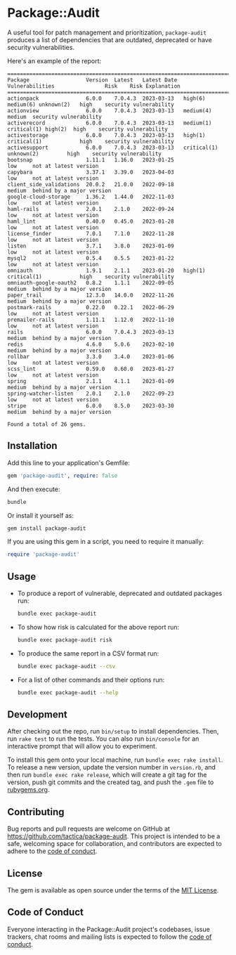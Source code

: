 # Package::Audit

A useful tool for patch management and prioritization, `package-audit` produces a list of dependencies that are outdated, deprecated or have security vulnerabilities.

Here's an example of the report:

```
========================================================================================================================
Package                  Version  Latest   Latest Date  Vulnerabilities                Risk    Risk Explanation         
========================================================================================================================
actionpack               6.0.0    7.0.4.3  2023-03-13   high(6) medium(6) unknown(2)   high    security vulnerability   
actionview               6.0.0    7.0.4.3  2023-03-13   medium(4)                      medium  security vulnerability   
activerecord             6.0.0    7.0.4.3  2023-03-13   medium(1) critical(1) high(2)  high    security vulnerability   
activestorage            6.0.0    7.0.4.3  2023-03-13   high(1) critical(1)            high    security vulnerability   
activesupport            6.0.0    7.0.4.3  2023-03-13   critical(1) unknown(2)         high    security vulnerability   
bootsnap                 1.11.1   1.16.0   2023-01-25                                  low     not at latest version    
capybara                 3.37.1   3.39.0   2023-04-03                                  low     not at latest version    
client_side_validations  20.0.2   21.0.0   2022-09-18                                  medium  behind by a major version
google-cloud-storage     1.36.2   1.44.0   2022-11-03                                  low     not at latest version    
haml-rails               2.0.1    2.1.0    2022-09-24                                  low     not at latest version    
haml_lint                0.40.0   0.45.0   2023-01-28                                  low     not at latest version    
license_finder           7.0.1    7.1.0    2022-11-28                                  low     not at latest version    
listen                   3.7.1    3.8.0    2023-01-09                                  low     not at latest version    
mysql2                   0.5.4    0.5.5    2023-01-22                                  low     not at latest version    
omniauth                 1.9.1    2.1.1    2023-01-20   high(1) critical(1)            high    security vulnerability   
omniauth-google-oauth2   0.8.2    1.1.1    2022-09-05                                  medium  behind by a major version
paper_trail              12.3.0   14.0.0   2022-11-26                                  medium  behind by a major version
postmark-rails           0.22.0   0.22.1   2022-06-29                                  low     not at latest version    
premailer-rails          1.11.1   1.12.0   2022-11-10                                  low     not at latest version    
rails                    6.0.0    7.0.4.3  2023-03-13                                  medium  behind by a major version
redis                    4.6.0    5.0.6    2023-02-10                                  medium  behind by a major version
rollbar                  3.3.0    3.4.0    2023-01-06                                  low     not at latest version    
scss_lint                0.59.0   0.60.0   2023-01-27                                  low     not at latest version    
spring                   2.1.1    4.1.1    2023-01-09                                  medium  behind by a major version
spring-watcher-listen    2.0.1    2.1.0    2022-09-23                                  low     not at latest version    
stripe                   6.0.0    8.5.0    2023-03-30                                  medium  behind by a major version

Found a total of 26 gems.
```

## Installation

Add this line to your application's Gemfile:

```ruby
gem 'package-audit', require: false
```

And then execute:

```bash
bundle
```

Or install it yourself as:

```bash
gem install package-audit
```

If you are using this gem in a script, you need to require it manually:

```ruby
require 'package-audit'
```

## Usage


* To produce a report of vulnerable, deprecated and outdated packages run:

    ```bash
    bundle exec package-audit
    ```

* To show how risk is calculated for the above report run:

    ```bash
    bundle exec package-audit risk
    ```

* To produce the same report in a CSV format run:

    ```bash
    bundle exec package-audit --csv
    ```

* For a list of other commands and their options run:

    ```bash
    bundle exec package-audit --help
    ```

## Development

After checking out the repo, run `bin/setup` to install dependencies. Then, run `rake test` to run the tests. You can also run `bin/console` for an interactive prompt that will allow you to experiment.

To install this gem onto your local machine, run `bundle exec rake install`. To release a new version, update the version number in `version.rb`, and then run `bundle exec rake release`, which will create a git tag for the version, push git commits and the created tag, and push the `.gem` file to [rubygems.org](https://rubygems.org).

## Contributing

Bug reports and pull requests are welcome on GitHub at https://github.com/tactica/package-audit. This project is intended to be a safe, welcoming space for collaboration, and contributors are expected to adhere to the [code of conduct](https://github.com/[USERNAME]/package-audit/blob/main/CODE_OF_CONDUCT.md).

## License

The gem is available as open source under the terms of the [MIT License](https://opensource.org/licenses/MIT).

## Code of Conduct

Everyone interacting in the Package::Audit project's codebases, issue trackers, chat rooms and mailing lists is expected to follow the [code of conduct](https://github.com/[USERNAME]/package-audit/blob/main/CODE_OF_CONDUCT.md).

